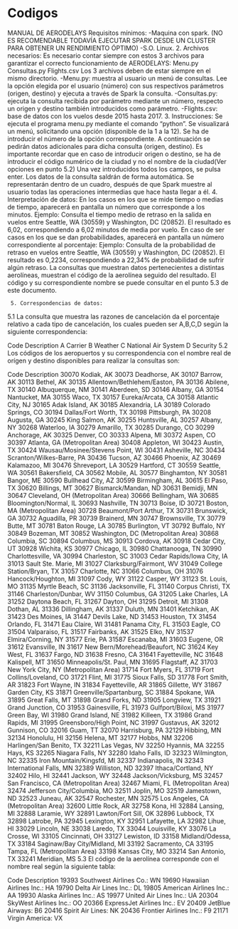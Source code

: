 # Codigos

MANUAL DE AERODELAYS
Requisitos mínimos:
-Maquina con spark.
(NO ES RECOMENDABLE TODAVÍA EJECUTAR SPARK DESDE UN CLUSTER PARA OBTENER UN RENDIMIENTO ÓPTIMO)
-S.O. Linux.
      2.  Archivos necesarios:
Es necesario contar siempre con estos 3 archivos para garantizar el correcto funcionamiento de AERODELAYS:
Menu.py
Consultas.py
Flights.csv
Los 3  archivos deben de estar siempre en el mismo directorio.
-Menu.py: muestra al usuario un menú de consultas. Lee la opción elegida por el usuario (número) con sus respectivos parámetros (origen, destino) y ejecuta a través de Spark la consulta.
-Consultas.py: ejecuta la consulta recibida por parámetro mediante un número, respecto un origen y destino también introducidos como parámetro. 
-Flights.csv: base de datos con los vuelos desde 2015 hasta 2017.
      3. Instrucciones:
Se ejecuta el programa menu.py mediante el comando “python”. 
Se visualizará un menú, solicitando una opción (disponible de la 1 a la 12). Se ha de introducir el número de la opción correspondiente. A continuación se pedirán datos adicionales para dicha consulta (origen, destino). Es importante recordar que en caso de introducir origen o destino, se ha de introducir el código numérico de la ciudad y no el nombre de la ciudad(Ver opciones en punto 5.2)
Una vez introducidos todos los campos, se pulsa enter. Los datos de la consulta saldrán de forma automática. Se representarán dentro de un cuadro, después de que Spark muestre al usuario todas las operaciones intermedias que hace hasta llegar a él.
       4. Interpretación de datos:
En los casos en los que se mide tiempo o medias de tiempo, aparecerá en pantalla un número que corresponde a los minutos.
Ejemplo: Consulta el tiempo medio de retraso en la salida en vuelos entre Seattle, WA (30559) y Washington, DC (20852). El resultado es 6,02, correspondiendo a 6,02 minutos de media por vuelo.
En caso de ser casos en los que se dan probabilidades, aparecerá en pantalla un número correspondiente al porcentaje:
Ejemplo: Consulta de la probabilidad de retraso en vuelos entre Seattle, WA (30559) y Washington, DC (20852). El resultado es 0,2234, correspondiendo a 22,34% de probabilidad de sufrir algún retraso.
La consultas que muestran datos pertenecientes a distintas aerolíneas, muestran el código de la aerolínea seguido del resultado. El código y su correspondiente nombre se puede consultar en el punto 5.3 de este documento.


     5. Correspondencias de datos:
5.1 La consulta que muestra las razones de cancelación da el porcentaje relativo a cada tipo de cancelación, los cuales pueden ser A,B,C,D según la siguiente correspondencia:



Code  Description
A   Carrier
B   Weather 
C   National Air System
D   Security
5.2 Los códigos de los aeropuertos y su correspondencia con el nombre real de  orígen y destino disponibles para realizar la consultas son:

Code    Description
30070   Kodiak, AK
30073   Deadhorse, AK
30107   Barrow, AK
30113   Bethel, AK
30135   Allentown/Bethlehem/Easton, PA
30136   Abilene, TX
30140   Albuquerque, NM
30141   Aberdeen, SD
30146   Albany, GA
30154   Nantucket, MA
30155   Waco, TX
30157   Eureka/Arcata, CA
30158   Atlantic City, NJ
30165   Adak Island, AK
30185   Alexandria, LA
30189   Colorado Springs, CO
30194   Dallas/Fort Worth, TX
30198   Pittsburgh, PA
30208   Augusta, GA
30245   King Salmon, AK
30255   Huntsville, AL
30257   Albany, NY
30268   Waterloo, IA
30279   Amarillo, TX
30285   Durango, CO
30299   Anchorage, AK
30325   Denver, CO
30333   Alpena, MI
30372   Aspen, CO
30397   Atlanta, GA (Metropolitan Area)
30408   Appleton, WI
30423   Austin, TX
30424   Wausau/Mosinee/Stevens Point, WI
30431   Asheville, NC
30434   Scranton/Wilkes-Barre, PA
30436   Tucson, AZ
30466   Phoenix, AZ
30469   Kalamazoo, MI
30476   Shreveport, LA
30529   Hartford, CT
30559   Seattle, WA
30561   Bakersfield, CA
30562   Mobile, AL
30577   Binghamton, NY
30581   Bangor, ME
30590   Bullhead City, AZ
30599   Birmingham, AL
30615   El Paso, TX
30620   Billings, MT
30627   Bismarck/Mandan, ND
30631   Bemidji, MN
30647   Cleveland, OH (Metropolitan Area)
30666   Bellingham, WA
30685   Bloomington/Normal, IL
30693   Nashville, TN
30713   Boise, ID
30721   Boston, MA (Metropolitan Area)
30728   Beaumont/Port Arthur, TX
30731   Brunswick, GA
30732   Aguadilla, PR
30739   Brainerd, MN
30747   Brownsville, TX
30779   Butte, MT
30781   Baton Rouge, LA
30785   Burlington, VT
30792   Buffalo, NY
30849   Bozeman, MT
30852   Washington, DC (Metropolitan Area)
30868   Columbia, SC
30894   Columbus, MS
30913   Cordova, AK
30918   Cedar City, UT
30928   Wichita, KS
30977   Chicago, IL
30980   Chattanooga, TN
30990   Charlottesville, VA
30994   Charleston, SC
31003   Cedar Rapids/Iowa City, IA
31013   Sault Ste. Marie, MI
31027   Clarksburg/Fairmont, WV
31049   College Station/Bryan, TX
31057   Charlotte, NC
31066   Columbus, OH
31076   Hancock/Houghton, MI
31097   Cody, WY
31122   Casper, WY
31123   St. Louis, MO
31135   Myrtle Beach, SC
31136   Jacksonville, FL
31140   Corpus Christi, TX
31146   Charleston/Dunbar, WV
31150   Columbus, GA
31205   Lake Charles, LA
31252   Daytona Beach, FL
31267   Dayton, OH
31295   Detroit, MI
31308   Dothan, AL
31336   Dillingham, AK
31337   Duluth, MN
31401   Ketchikan, AK
31423   Des Moines, IA
31447   Devils Lake, ND
31453   Houston, TX
31454   Orlando, FL
31471   Eau Claire, WI
31481   Panama City, FL
31503   Eagle, CO
31504   Valparaiso, FL
31517   Fairbanks, AK
31525   Elko, NV
31537   Elmira/Corning, NY
31577   Erie, PA
31587   Escanaba, MI
31603   Eugene, OR
31612   Evansville, IN
31617   New Bern/Morehead/Beaufort, NC
31624   Key West, FL
31637   Fargo, ND
31638   Fresno, CA
31641   Fayetteville, NC
31648   Kalispell, MT
31650   Minneapolis/St. Paul, MN
31695   Flagstaff, AZ
31703   New York City, NY (Metropolitan Area)
31714   Fort Myers, FL
31719   Fort Collins/Loveland, CO
31721   Flint, MI
31775   Sioux Falls, SD
31778   Fort Smith, AR
31823   Fort Wayne, IN
31834   Fayetteville, AR
31865   Gillette, WY
31867   Garden City, KS
31871   Greenville/Spartanburg, SC
31884   Spokane, WA
31895   Great Falls, MT
31898   Grand Forks, ND
31905   Longview, TX
31921   Grand Junction, CO
31953   Gainesville, FL
31973   Gulfport/Biloxi, MS
31977   Green Bay, WI
31980   Grand Island, NE
31982   Killeen, TX
31986   Grand Rapids, MI
31995   Greensboro/High Point, NC
31997   Gustavus, AK
32012   Gunnison, CO
32016   Guam, TT
32070   Harrisburg, PA
32129   Hibbing, MN
32134   Honolulu, HI
32156   Helena, MT
32177   Hobbs, NM
32206   Harlingen/San Benito, TX
32211   Las Vegas, NV
32250   Hyannis, MA
32255   Hays, KS
32265   Niagara Falls, NY
32280   Idaho Falls, ID
32323   Wilmington, NC
32335   Iron Mountain/Kingsfd, MI
32337   Indianapolis, IN
32343   International Falls, MN
32389   Williston, ND
32397   Ithaca/Cortland, NY
32402   Hilo, HI
32441   Jackson, WY
32448   Jackson/Vicksburg, MS
32457   San Francisco, CA (Metropolitan Area)
32467   Miami, FL (Metropolitan Area)
32474   Jefferson City/Columbia, MO
32511   Joplin, MO
32519   Jamestown, ND
32523   Juneau, AK
32547   Rochester, MN
32575   Los Angeles, CA (Metropolitan Area)
32600   Little Rock, AR
32758   Kona, HI
32884   Lansing, MI
32888   Laramie, WY
32891   Lawton/Fort Sill, OK
32896   Lubbock, TX
32898   Latrobe, PA
32945   Lexington, KY
32951   Lafayette, LA
32982   Lihue, HI
33029   Lincoln, NE
33038   Laredo, TX
33044   Louisville, KY
33076   La Crosse, WI
33105   Cincinnati, OH
33127   Lewiston, ID
33158   Midland/Odessa, TX
33184   Saginaw/Bay City/Midland, MI
33192   Sacramento, CA
33195   Tampa, FL (Metropolitan Area)
33198   Kansas City, MO
33214   San Antonio, TX
33241   Meridian, MS
         5.3 El código de la aerolínea corresponde con el nombre real según la siguiente tabla:



Code    Description
19393   Southwest Airlines Co.: WN
19690   Hawaiian Airlines Inc.: HA
19790   Delta Air Lines Inc.: DL
19805   American Airlines Inc.: AA
19930   Alaska Airlines Inc.: AS
19977   United Air Lines Inc.: UA
20304   SkyWest Airlines Inc.: OO
20366   ExpressJet Airlines Inc.: EV
20409   JetBlue Airways: B6
20416   Spirit Air Lines: NK
20436   Frontier Airlines Inc.: F9
21171   Virgin America: VX
